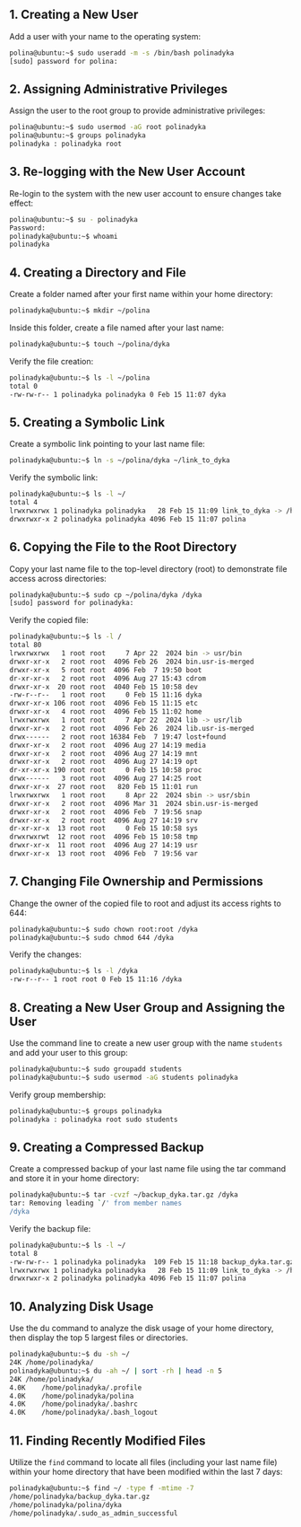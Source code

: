 
## 1. Creating a New User
Add a user with your name to the operating system:

```bash
polina@ubuntu:~$ sudo useradd -m -s /bin/bash polinadyka
[sudo] password for polina: 
```

## 2. Assigning Administrative Privileges
Assign the user to the root group to provide administrative privileges:

```bash
polina@ubuntu:~$ sudo usermod -aG root polinadyka
polina@ubuntu:~$ groups polinadyka
polinadyka : polinadyka root
```

## 3. Re-logging with the New User Account
Re-login to the system with the new user account to ensure changes take effect:

```bash
polina@ubuntu:~$ su - polinadyka
Password: 
polinadyka@ubuntu:~$ whoami
polinadyka
```

## 4. Creating a Directory and File
Create a folder named after your first name within your home directory:

```bash
polinadyka@ubuntu:~$ mkdir ~/polina
```

Inside this folder, create a file named after your last name:

```bash
polinadyka@ubuntu:~$ touch ~/polina/dyka
```

Verify the file creation:

```bash
polinadyka@ubuntu:~$ ls -l ~/polina
total 0
-rw-rw-r-- 1 polinadyka polinadyka 0 Feb 15 11:07 dyka
```

## 5. Creating a Symbolic Link
Create a symbolic link pointing to your last name file:

```bash
polinadyka@ubuntu:~$ ln -s ~/polina/dyka ~/link_to_dyka
```

Verify the symbolic link:

```bash
polinadyka@ubuntu:~$ ls -l ~/
total 4
lrwxrwxrwx 1 polinadyka polinadyka   28 Feb 15 11:09 link_to_dyka -> /home/polinadyka/polina/dyka
drwxrwxr-x 2 polinadyka polinadyka 4096 Feb 15 11:07 polina
```

## 6. Copying the File to the Root Directory
Copy your last name file to the top-level directory (root) to demonstrate file access across directories:

```bash
polinadyka@ubuntu:~$ sudo cp ~/polina/dyka /dyka
[sudo] password for polinadyka: 
```

Verify the copied file:

```bash
polinadyka@ubuntu:~$ ls -l /
total 80
lrwxrwxrwx   1 root root     7 Apr 22  2024 bin -> usr/bin
drwxr-xr-x   2 root root  4096 Feb 26  2024 bin.usr-is-merged
drwxr-xr-x   5 root root  4096 Feb  7 19:50 boot
dr-xr-xr-x   2 root root  4096 Aug 27 15:43 cdrom
drwxr-xr-x  20 root root  4040 Feb 15 10:58 dev
-rw-r--r--   1 root root     0 Feb 15 11:16 dyka
drwxr-xr-x 106 root root  4096 Feb 15 11:15 etc
drwxr-xr-x   4 root root  4096 Feb 15 11:02 home
lrwxrwxrwx   1 root root     7 Apr 22  2024 lib -> usr/lib
drwxr-xr-x   2 root root  4096 Feb 26  2024 lib.usr-is-merged
drwx------   2 root root 16384 Feb  7 19:47 lost+found
drwxr-xr-x   2 root root  4096 Aug 27 14:19 media
drwxr-xr-x   2 root root  4096 Aug 27 14:19 mnt
drwxr-xr-x   2 root root  4096 Aug 27 14:19 opt
dr-xr-xr-x 190 root root     0 Feb 15 10:58 proc
drwx------   3 root root  4096 Aug 27 14:25 root
drwxr-xr-x  27 root root   820 Feb 15 11:01 run
lrwxrwxrwx   1 root root     8 Apr 22  2024 sbin -> usr/sbin
drwxr-xr-x   2 root root  4096 Mar 31  2024 sbin.usr-is-merged
drwxr-xr-x   2 root root  4096 Feb  7 19:56 snap
drwxr-xr-x   2 root root  4096 Aug 27 14:19 srv
dr-xr-xr-x  13 root root     0 Feb 15 10:58 sys
drwxrwxrwt  12 root root  4096 Feb 15 10:58 tmp
drwxr-xr-x  11 root root  4096 Aug 27 14:19 usr
drwxr-xr-x  13 root root  4096 Feb  7 19:56 var
```

## 7. Changing File Ownership and Permissions
Change the owner of the copied file to root and adjust its access rights to 644:

```bash
polinadyka@ubuntu:~$ sudo chown root:root /dyka
polinadyka@ubuntu:~$ sudo chmod 644 /dyka
```

Verify the changes:

```bash
polinadyka@ubuntu:~$ ls -l /dyka
-rw-r--r-- 1 root root 0 Feb 15 11:16 /dyka
```

## 8. Creating a New User Group and Assigning the User
Use the command line to create a new user group with the name `students` and add your user to this group:

```bash
polinadyka@ubuntu:~$ sudo groupadd students
polinadyka@ubuntu:~$ sudo usermod -aG students polinadyka
```

Verify group membership:

```bash
polinadyka@ubuntu:~$ groups polinadyka
polinadyka : polinadyka root sudo students
```

## 9. Creating a Compressed Backup
Create a compressed backup of your last name file using the tar command and store it in your home directory:

```bash
polinadyka@ubuntu:~$ tar -cvzf ~/backup_dyka.tar.gz /dyka
tar: Removing leading `/' from member names
/dyka
```

Verify the backup file:

```bash
polinadyka@ubuntu:~$ ls -l ~/
total 8
-rw-rw-r-- 1 polinadyka polinadyka  109 Feb 15 11:18 backup_dyka.tar.gz
lrwxrwxrwx 1 polinadyka polinadyka   28 Feb 15 11:09 link_to_dyka -> /home/polinadyka/polina/dyka
drwxrwxr-x 2 polinadyka polinadyka 4096 Feb 15 11:07 polina
```

## 10. Analyzing Disk Usage
Use the du command to analyze the disk usage of your home directory, then display the top 5 largest files or directories.

```bash
polinadyka@ubuntu:~$ du -sh ~/
24K	/home/polinadyka/
polinadyka@ubuntu:~$ du -ah ~/ | sort -rh | head -n 5
24K	/home/polinadyka/
4.0K	/home/polinadyka/.profile
4.0K	/home/polinadyka/polina
4.0K	/home/polinadyka/.bashrc
4.0K	/home/polinadyka/.bash_logout
```

## 11. Finding Recently Modified Files
Utilize the `find` command to locate all files (including your last name file) within your home directory that have been modified within the last 7 days:

```bash
polinadyka@ubuntu:~$ find ~/ -type f -mtime -7
/home/polinadyka/backup_dyka.tar.gz
/home/polinadyka/polina/dyka
/home/polinadyka/.sudo_as_admin_successful
```